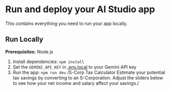 # Run and deploy your AI Studio app

This contains everything you need to run your app locally.

## Run Locally

**Prerequisites:**  Node.js


1. Install dependencies:
   `npm install`
2. Set the `GEMINI_API_KEY` in [.env.local](.env.local) to your Gemini API key
3. Run the app:
   `npm run dev`
/S-Corp Tax Calculator
Estimate your potential tax savings by converting to an S-Corporation. Adjust the sliders below to see how your net income and salary affect your savings./
